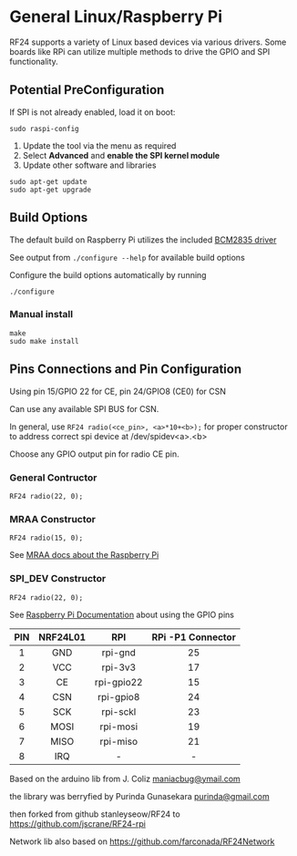 # General Linux/Raspberry Pi
RF24 supports a variety of Linux based devices via various drivers.
Some boards like RPi can utilize multiple methods to drive the GPIO and SPI functionality.

## Potential PreConfiguration
If SPI is not already enabled, load it on boot:

```shell
sudo raspi-config
```

1. Update the tool via the menu as required
2. Select **Advanced** and **enable the SPI kernel module**
3. Update other software and libraries
```shell
sudo apt-get update
sudo apt-get upgrade
```

## Build Options
The default build on Raspberry Pi utilizes the included [BCM2835 driver](http://www.airspayce.com/mikem/bcm2835)

See output from `./configure --help` for available build options

Configure the build options automatically by running
```shell
./configure
```
### Manual install
```shell
make
sudo make install
```

## Pins Connections and Pin Configuration
Using pin 15/GPIO 22 for CE, pin 24/GPIO8 (CE0) for CSN

Can use any available SPI BUS for CSN.

In general, use `RF24 radio(<ce_pin>, <a>*10+<b>);` for proper constructor to
address correct spi device at /dev/spidev\<a\>.\<b\>

Choose any GPIO output pin for radio CE pin.

### General Contructor
`RF24 radio(22, 0);`

### MRAA Constructor
`RF24 radio(15, 0);`

See [MRAA docs about the Raspberry Pi](http://iotdk.intel.com/docs/master/mraa/rasppi.html)

### SPI_DEV Constructor
`RF24 radio(22, 0);`

See [Raspberry Pi Documentation](https://www.raspberrypi.org/documentation/usage/gpio/)
about using the GPIO pins

| PIN | NRF24L01 | RPI | RPi -P1 Connector |
|:-:|:-----:|:----------:|:-------:|
| 1 | GND   | rpi-gnd    |   25    |
| 2 | VCC   | rpi-3v3    |   17    |
| 3 | CE    | rpi-gpio22 |   15    |
| 4 | CSN   | rpi-gpio8  |   24    |
| 5 | SCK   | rpi-sckl   |   23    |
| 6 | MOSI  | rpi-mosi   |   19    |
| 7 | MISO  | rpi-miso   |   21    |
| 8 | IRQ   | \-         |   \-    |

Based on the arduino lib from J. Coliz <maniacbug@ymail.com>

the library was berryfied by Purinda Gunasekara <purinda@gmail.com>

then forked from github stanleyseow/RF24 to <https://github.com/jscrane/RF24-rpi>

Network lib also based on <https://github.com/farconada/RF24Network>
